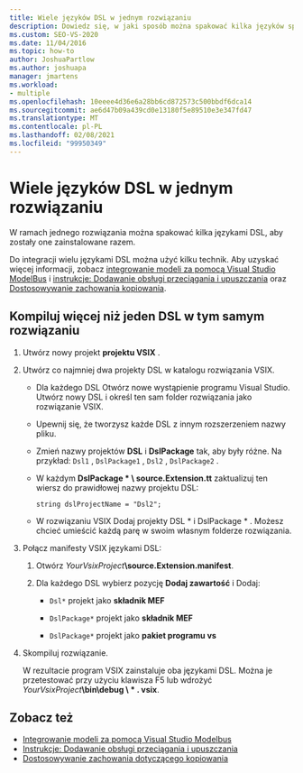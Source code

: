 ```yaml
---
title: Wiele języków DSL w jednym rozwiązaniu
description: Dowiedz się, w jaki sposób można spakować kilka języków specyficznych dla domeny (językami DSL) jako część jednego rozwiązania, aby zostały zainstalowane razem.
ms.custom: SEO-VS-2020
ms.date: 11/04/2016
ms.topic: how-to
author: JoshuaPartlow
ms.author: joshuapa
manager: jmartens
ms.workload:
- multiple
ms.openlocfilehash: 10eeee4d36e6a28bb6cd872573c500bbdf6dca14
ms.sourcegitcommit: ae6d47b09a439cd0e13180f5e89510e3e347fd47
ms.translationtype: MT
ms.contentlocale: pl-PL
ms.lasthandoff: 02/08/2021
ms.locfileid: "99950349"
---
```

# <a name="multiple-dsls-in-one-solution"></a>Wiele języków DSL w jednym rozwiązaniu

W ramach jednego rozwiązania można spakować kilka językami DSL, aby zostały one zainstalowane razem.

Do integracji wielu językami DSL można użyć kilku technik. Aby uzyskać więcej informacji, zobacz [integrowanie modeli za pomocą Visual Studio ModelBus](../modeling/integrating-models-by-using-visual-studio-modelbus.md) i [instrukcje: Dodawanie obsługi przeciągania i upuszczania](../modeling/how-to-add-a-drag-and-drop-handler.md) oraz [Dostosowywanie zachowania kopiowania](../modeling/customizing-copy-behavior.md).

## <a name="build-more-than-one-dsl-in-the-same-solution"></a>Kompiluj więcej niż jeden DSL w tym samym rozwiązaniu

1. Utwórz nowy projekt **projektu VSIX** .

2. Utwórz co najmniej dwa projekty DSL w katalogu rozwiązania VSIX.

   - Dla każdego DSL Otwórz nowe wystąpienie programu Visual Studio. Utwórz nowy DSL i określ ten sam folder rozwiązania jako rozwiązanie VSIX.

   - Upewnij się, że tworzysz każde DSL z innym rozszerzeniem nazwy pliku.

   - Zmień nazwy projektów **DSL** i **DslPackage** tak, aby były różne. Na przykład: `Dsl1` , `DslPackage1` , `Dsl2` , `DslPackage2` .

   - W każdym **DslPackage \* \ source.Extension.tt** zaktualizuj ten wiersz do prawidłowej nazwy projektu DSL:

      `string dslProjectName = "Dsl2";`

   - W rozwiązaniu VSIX Dodaj projekty DSL * i DslPackage \* . Możesz chcieć umieścić każdą parę w swoim własnym folderze rozwiązania.

2. Połącz manifesty VSIX językami DSL:

   1. Otwórz _YourVsixProject_**\source.Extension.manifest**.

   2. Dla każdego DSL wybierz pozycję **Dodaj zawartość** i Dodaj:

       - `Dsl*` projekt jako **składnik MEF**

       - `DslPackage*` projekt jako **składnik MEF**

       - `DslPackage*` projekt jako **pakiet programu vs**

3. Skompiluj rozwiązanie.

   W rezultacie program VSIX zainstaluje oba językami DSL. Można je przetestować przy użyciu klawisza F5 lub wdrożyć _YourVsixProject_**\bin\debug \\ \* . vsix**.

## <a name="see-also"></a>Zobacz też

- [Integrowanie modeli za pomocą Visual Studio Modelbus](../modeling/integrating-models-by-using-visual-studio-modelbus.md)
- [Instrukcje: Dodawanie obsługi przeciągania i upuszczania](../modeling/how-to-add-a-drag-and-drop-handler.md)
- [Dostosowywanie zachowania dotyczącego kopiowania](../modeling/customizing-copy-behavior.md)